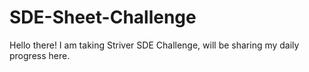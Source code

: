# SDE-Sheet-Challenge
Hello there!
I am taking Striver SDE Challenge, will be sharing my daily progress here. 
